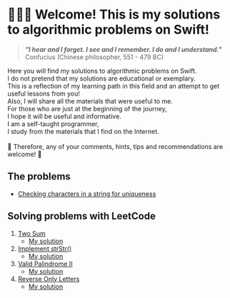 # 🧑🏻‍💻 Welcome! This is my solutions to algorithmic problems on Swift!

> ***"I hear and I forget.
>  I see and I remember.
>  I do and I understand."***
>  Confucius (Chinese philosopher, 551 - 479 BC)

Here you will find my solutions to algorithmic problems on Swift.<br>
I do not pretend that my solutions are educational or exemplary.<br>
This is a reflection of my learning path in this field and an attempt to get useful lessons from you!<br>
Also, I will share all the materials that were useful to me.<br>
For those who are just at the beginning of the journey,<br>
I hope it will be useful and informative.<br>
I am a self-taught programmer,<br>
I study from the materials that I find on the Internet.<br>
<br>
🥰 Therefore, any of your comments, hints, tips and recommendations are welcome! 🥰<br>

## The problems

- [Checking characters in a string for uniqueness](Task1.swift)

## Solving problems with LeetCode

1. [Two Sum](https://leetcode.com/problems/two-sum/)
    * [My solution](LeetCode1TwoSumm.swift)
2. [Implement strStr()](https://leetcode.com/problems/implement-strstr/)
	* [My solution](LeetCode28Implement_strStr.swift)
3. [Valid Palindrome II](https://leetcode.com/problems/valid-palindrome-ii/)
	* [My solution](LeetCode680ValidPalindromeII.swift)
4. [Reverse Only Letters](https://leetcode.com/problems/reverse-only-letters/)
	* [My solution](LeetCode917ReverseOnlyLetters.swift)

